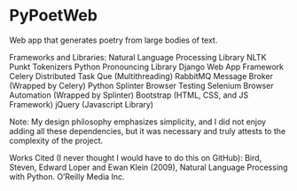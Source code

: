 # PyPoetWeb
Web app that generates poetry from large bodies of text.

Frameworks and Libraries:
Natural Language Processing Library
NLTK Punkt Tokenizers
Python Pronouncing Library
Django Web App Framework
Celery Distributed Task Que (Multithreading)
RabbitMQ Message Broker (Wrapped by Celery)
Python Splinter Browser Testing
Selenium Browser Automation (Wrapped by Splinter)
Bootstrap (HTML, CSS, and JS Framework)
jQuery (Javascript Library)

Note: My design philosophy emphasizes simplicity, and I did not enjoy adding all these dependencies, but it was necessary and truly attests to the complexity of the project.

Works Cited (I never thought I would have to do this on GitHub):
Bird, Steven, Edward Loper and Ewan Klein (2009), Natural Language Processing with Python. O’Reilly Media Inc.
